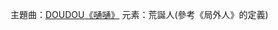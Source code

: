 主題曲：[DOUDOU《嗵嗵》](https://www.bilibili.com/video/BV1zDfBYbExQ?spm_id_from=333.788.recommend_more_video.3&vd_source=ce1d8a994793ecaf6dd6fbdfc621da64)
元素：荒誕人(參考《局外人》的定義)